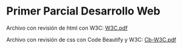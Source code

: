 # Primer Parcial Desarrollo Web

Archivo con revisión de html con W3C:
[W3C.pdf](https://github.com/DianaMacias77/primerParcialDW/files/8400781/W3C.pdf)

Archivo con revisión de css con Code Beautify y W3C:
[Cb-W3C.pdf](https://github.com/DianaMacias77/primerParcialDW/files/8401048/Cb-W3C.pdf)
